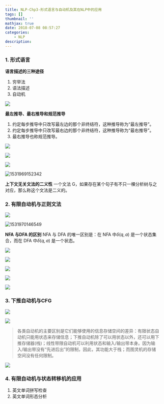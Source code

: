 ```yaml
---
title: NLP-Chp3-形式语言与自动机及其在NLP中的应用
tags: []
thumbnail: ''
mathjax: true
date: 2018-07-08 08:57:27
categories:
	- NLP
description:
---
```


### 1. 形式语言

**语言描述的三种途径**

1. 穷举法
2. 语法描述
3. 自动机

![](https://raw.githubusercontent.com/xmzzyo/img/master/backup/18-7-19/53200302.jpg)

**最左推导、最右推导和规范推导**

1. 约定每步推导中只改写最左边的那个非终结符，这种推导称为“最左推导”。
2. 约定每步推导中只改写最右边的那个非终结符，这种推导称为“最右推导”。
3. 最右推导也称规范推导。

![](https://raw.githubusercontent.com/xmzzyo/img/master/backup/18-7-19/35166154.jpg)

![](https://raw.githubusercontent.com/xmzzyo/img/master/backup/18-7-19/95028241.jpg)

![](https://raw.githubusercontent.com/xmzzyo/img/master/backup/18-7-19/16278850.jpg)

![1531969152342](C:\Users\xmz\AppData\Local\Temp\1531969152342.png)

**上下文无关文法的二义性**
一个文法 G，如果存在某个句子有不只一棵分析树与之对应，那么称这个文法是二义的。

### 2. 有限自动机与正则文法

![](https://raw.githubusercontent.com/xmzzyo/img/master/backup/18-7-19/10653934.jpg)

![1531970146549](C:\Users\xmz\AppData\Local\Temp\1531970146549.png)

**NFA 与DFA 的区别**
NFA 与 DFA 的唯一区别是：在 NFA 中$\delta (q, a)$ 是一个状态集合，而在 DFA 中$\delta (q, a)$ 是一个状态。

![](https://raw.githubusercontent.com/xmzzyo/img/master/backup/18-7-19/82518855.jpg)

![](https://raw.githubusercontent.com/xmzzyo/img/master/backup/18-7-19/11019182.jpg)

![](https://raw.githubusercontent.com/xmzzyo/img/master/backup/18-7-19/90093344.jpg)

![](https://raw.githubusercontent.com/xmzzyo/img/master/backup/18-7-19/54280398.jpg)

![](https://raw.githubusercontent.com/xmzzyo/img/master/backup/18-7-19/35016634.jpg)

### 3. 下推自动机与CFG

![](https://raw.githubusercontent.com/xmzzyo/img/master/backup/18-7-19/13915795.jpg)

![](https://raw.githubusercontent.com/xmzzyo/img/master/backup/18-7-19/83512366.jpg)

>各类自动机的主要区别是它们能够使用的信息存储空间的差异：有限状态自动机只能用状态来存储信息；下推自动机除了可以用状态以外，还可以用下推存储器(栈)；线性带限自动机可以利用状态和输入/输出带本身。因为输入/输出带没有“先进后出”的限制，因此，其功能大于栈；而图灵机的存储空间没有任何限制。

![](https://raw.githubusercontent.com/xmzzyo/img/master/backup/18-7-19/68433052.jpg)

### 4. 有限自动机与状态转移机的应用

1. 英文单词拼写检查
2. 英文单词形态分析